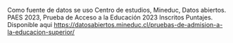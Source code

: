 Como fuente de datos se uso Centro de estudios, Mineduc, Datos abiertos. PAES 2023, Prueba de Acceso a la Educación 2023 
Inscritos Puntajes. Disponible aqui https://datosabiertos.mineduc.cl/pruebas-de-admision-a-la-educacion-superior/
